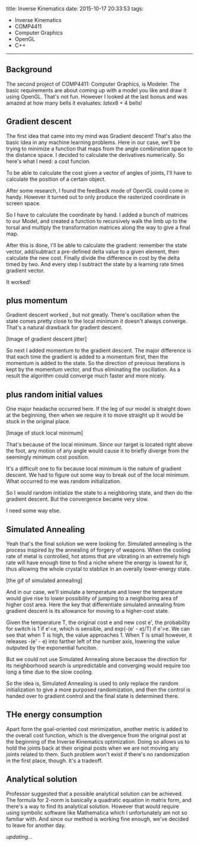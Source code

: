 title: Inverse Kinematics
date: 2015-10-17 20:33:53
tags:
- Inverse Kinematics
- COMP4411
- Computer Graphics
- OpenGL
- C++
---
Background
----------
The second project of COMP4411: Computer Graphics, is Modeler. The basic requirements are about coming up with a model you like and draw it using OpenGL. That's not fun. However I looked at the last bonus and was amazed at how many bells it evaluates: $latex 8+4$ bells!

Gradient descent
----------------
The first idea that came into my mind was Gradient descent! That's also the basic idea in any machine learning problems. Here in our case, we'll be trying to minimize a function that maps from the angle combination space to the distance space. I decided to calculate the derivatives numerically. So here's what I need: a cost funcion.

To be able to calculate the cost given a vector of angles of joints, I'll have to calculate the position of a certain object.

After some research, I found the feedback mode of OpenGL could come in handy. However it turned out to only produce the rasterized coordinate in screen space.

So I have to calculate the coordinate by hand. I added a bunch of matrices to our Model, and created a function to recursively walk the limb up to the torsal and multiply the transformation matrices along the way to give a final map.

After this is done, I'll be able to calculate the gradient: remember the state vector, add/subtract a pre-defined delta value to a given element, then calculate the new cost. Finally divide the difference in cost by the delta timed by two. And every step I subtract the state by a learning rate times gradient vector.

It worked!

plus momentum
------------------------------
Gradient descent worked , but not greatly. There's oscillation when the state comes pretty close to the local minimum it doesn't always converge. That's a natural drawback for gradient descent.

[Image of gradient descent jitter]

So next I added momentum to the gradient descent. The major difference is that each time the gradient is added to a momentum first, then the momentum is added to the state. So the direction of previous iterations is kept by the momentum vector, and thus eliminating the oscillation. As a result the algorithm could converge much faster and more nicely.

plus random initial values
--------------------------
One major headache occurred here. If the leg of our model is straight down at the beginning, then when we require it to move straight up it would be stuck in the original place.

[Image of stuck local minimum]

That's because of the local minimum. Since our target is located right above the foot, any motion of any angle would cause it to briefly diverge from the seemingly minimum cost position.

It's a difficult one to fix because local minimum is the nature of gradient descent. We had to figure out some way to break out of the local minimum. What occurred to me was random initialization.

So I would random initialize the state to a neighboring state, and then do the gradient descent. But the convergence became very slow.

I need some way else.

Simulated Annealing
-------------------
Yeah that's the final solution we were looking for. Simulated annealing is the process inspired by the annealing of forgery of weapons. When the cooling rate of metal is controlled, hot atoms that are vibrating in an extremely high rate will have enough time to find a niche where the energy is lowest for it, thus allowing the whole crystal to stablize in an overally lower-energy state.

[the gif of simulated annealing]

And in our case, we'll simulate a temperature and lower the temperature would give rise to lower possibility of jumping to a neighboring area of higher cost area. Here the key that differentiate simulated annealing from gradient descent is its allowance for moving to a higher-cost state.

Given the temperature T, the original cost e and new cost e', the probability for switch is 1 if e'<e, which is sensible, and exp(-(e' - e)/T) if e'>e. We can see that when T is high, the value approaches 1. When T is small however, it releases -(e' - e) into farther left of the number axis, lowering the value outputed by the exponential funciton.

But we could not use Simulated Annealing alone because the direction for its neighborhood search is unpredictable and converging would require too long a time due to the slow cooling.

So the idea is, Simulated Annealing is used to only replace the random initialization to give a more purposed randomization, and then the control is handed over to gradient control and the final state is determined there.

THe energy consumption
----------------------
Apart form the goal-oriented cost minimization, another metric is added to the overall cost function, which is the divergence from the original post at the beginning of the Inverse Kinematics optimization. Doing so allows us to hold the joints back at their original posts when we are not moving any joints related to them. Such problem won't exist if there's no randomization in the first place, though. It's a tradeoff.

Analytical solution
-------------------
Professor suggested that a possible analytical solution can be achieved. The formula for 2-norm is basically a quadratic equation in matrix form, and there's a way to find its analytical solution. However that would require using symbolic software like Mathematica which I unfortunately am not so familiar with. And since our method is working fine enough, we've decided to leave for another day.

*updating...*
